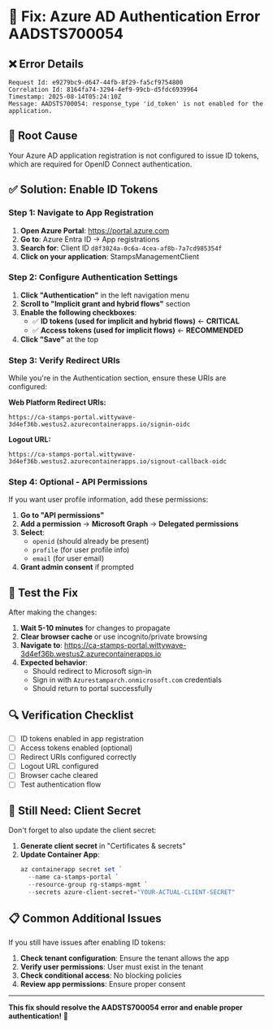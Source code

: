 # 🔧 Fix: Azure AD Authentication Error AADSTS700054

## ❌ **Error Details**
```
Request Id: e9279bc9-d647-44fb-8f29-fa5cf9754800
Correlation Id: 8164fa74-3294-4ef9-99cb-d5fdc6939964
Timestamp: 2025-08-14T05:24:10Z
Message: AADSTS700054: response_type 'id_token' is not enabled for the application.
```

## 🎯 **Root Cause**
Your Azure AD application registration is not configured to issue ID tokens, which are required for OpenID Connect authentication.

## ✅ **Solution: Enable ID Tokens**

### **Step 1: Navigate to App Registration**
1. **Open Azure Portal**: https://portal.azure.com
2. **Go to**: Azure Entra ID → App registrations
3. **Search for**: Client ID `d8f3024a-0c6a-4cea-af8b-7a7cd985354f`
4. **Click on your application**: StampsManagementClient

### **Step 2: Configure Authentication Settings**
1. **Click "Authentication"** in the left navigation menu
2. **Scroll to "Implicit grant and hybrid flows"** section
3. **Enable the following checkboxes**:
   - ✅ **ID tokens (used for implicit and hybrid flows)** ← **CRITICAL**
   - ✅ **Access tokens (used for implicit flows)** ← **RECOMMENDED**
4. **Click "Save"** at the top

### **Step 3: Verify Redirect URIs**
While you're in the Authentication section, ensure these URIs are configured:

**Web Platform Redirect URIs:**
```
https://ca-stamps-portal.wittywave-3d4ef36b.westus2.azurecontainerapps.io/signin-oidc
```

**Logout URL:**
```
https://ca-stamps-portal.wittywave-3d4ef36b.westus2.azurecontainerapps.io/signout-callback-oidc
```

### **Step 4: Optional - API Permissions**
If you want user profile information, add these permissions:
1. **Go to "API permissions"**
2. **Add a permission** → **Microsoft Graph** → **Delegated permissions**
3. **Select**:
   - `openid` (should already be present)
   - `profile` (for user profile info)
   - `email` (for user email)
4. **Grant admin consent** if prompted

## 🧪 **Test the Fix**

After making the changes:

1. **Wait 5-10 minutes** for changes to propagate
2. **Clear browser cache** or use incognito/private browsing
3. **Navigate to**: https://ca-stamps-portal.wittywave-3d4ef36b.westus2.azurecontainerapps.io
4. **Expected behavior**: 
   - Should redirect to Microsoft sign-in
   - Sign in with `Azurestamparch.onmicrosoft.com` credentials
   - Should return to portal successfully

## 🔍 **Verification Checklist**

- [ ] ID tokens enabled in app registration
- [ ] Access tokens enabled (optional)
- [ ] Redirect URIs configured correctly
- [ ] Logout URL configured
- [ ] Browser cache cleared
- [ ] Test authentication flow

## 🚨 **Still Need: Client Secret**

Don't forget to also update the client secret:
1. **Generate client secret** in "Certificates & secrets"
2. **Update Container App**:
   ```powershell
   az containerapp secret set `
     --name ca-stamps-portal `
     --resource-group rg-stamps-mgmt `
     --secrets azure-client-secret="YOUR-ACTUAL-CLIENT-SECRET"
   ```

## 📋 **Common Additional Issues**

If you still have issues after enabling ID tokens:

1. **Check tenant configuration**: Ensure the tenant allows the app
2. **Verify user permissions**: User must exist in the tenant
3. **Check conditional access**: No blocking policies
4. **Review app permissions**: Ensure proper consent

---

**This fix should resolve the AADSTS700054 error and enable proper authentication!** 🎉



